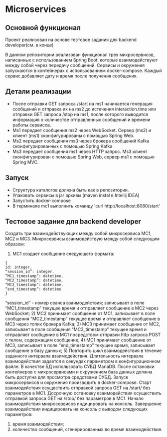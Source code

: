 # Microservices

## Основной функционал

Проект реализован на основе тестовое задания для backend developer(см. в конце)
 
В данном репозитории реализован функционал трех микросервисов, написанных с использованием Spring Boot, которые взаимодействуют между собой через передачу сообщений. Сервисы и окружения запускаются в контейнерах с использованием docker-compose.
Каждый сервис добавляет дату и время после получения сообщения.

## Детали реализации

- После отправки GET запроса /start на ms1 начинается генерация сообщений и отправка их на ms2 до истечения interaction.time или отправки GET запроса /stop на ms1, после которого выводится информация о количестве отправленных сообщений и времени работы сервисов.
- Ms1 передает сообщения ms2 через WebSocket. Сервер (ms2) и клиент (ms1) сконфигурированы с помощью Spring Web.
- Ms2 передает сообщения ms3 через брокера сообщений Kafka сконфигурированных с помощью Spring Kafka
- Ms3 передает сообщения ms1 через HTTP запрос. Ms3 клиент сконфигурирован с помощью Spring Web, сервер ms1 с помощью Spring MVC.

## Запуск

- Структура каталогов должна быть как в репозитории.
- Упаковать сервисы в jar архивы (maven instal в Intellij IDEA)
- Запустить docker-compose 
- В терминале mc1 выполнить команду 'curl http://localhost:8080/start'


## Тестовое задание для backend developer

Создать три взаимодействующих между собой микросервиса МС1, МС2 и МС3.
Микросервисы взаимодействую между собой следующим образом:
1) МС1 создает сообщение следующего формата:
```JS
{
id: integer.
“session_id”: integer,
“MC1_timestamp”: datetime,
“MC2_timestamp”: datetime,
“MC3_timestamp”: datetime,
“end_timestamp”: datetime
}
```

“session_id” - номер сеанса взаимодействия;
записывает в поле “MC1_timestamp” текущее время и отправляет сообщение в МС2 через WebSocket;
2) МС2 принимает сообщение от МС1, записывает в поле сообщения
    “МС2_timestamp” текущее время и отправляет сообщение в МС3 через топик брокера Kafka;
3) МС3 принимает сообщение от МС2, записывает в поле сообщения
    “МС3_timestamp” текущее время и отправляет сообщение в МС1 посредством отправки http запроса POST с телом, содержащим сообщение;
4) МС1 принимает сообщение от МС3, записывает в поле “end_timestamp” текущее время, записывает сообщение в базу данных;
5) Повторить цикл взаимодействия в течение заданного интервала
     взаимодействия. 
Длительность интервала взаимодействия задается в секундах параметром в конфигурационном файле. В качестве БД использовать СУБД MariaDB. После остановки контейнеров с микросервисами и окружением база данных должна быть доступна для просмотра средствами СУБД. Запуск микросервисов и окружения производить в docker-compose. Старт взаимодействия осуществить отправкой запроса GET на /start/ без параметров в МС1. Досрочную остановку взаимодействия осуществить отправкой запроса GET на /stop/ без параметров в МС1. Начало взаимодействия микросервисов индицировать на консоль. Завершение взаимодействия индицировать на консоль с выводом следующих параметров:
1) время взаимодействия;
2) количество сообщений, сгенерированных во время взаимодействия.

